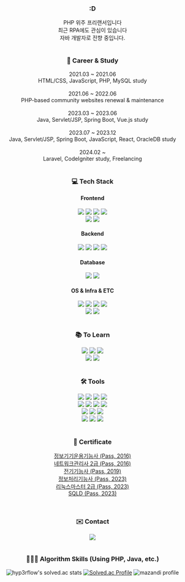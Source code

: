 <div align='center'>

### :D
PHP 위주 프리랜서입니다<br>
최근 RPA에도 관심이 있습니다<br>
자바 개발자로 전향 중입니다.
<br><br>

### 💼 Career & Study
2021.03 ~ 2021.06<br>
HTML/CSS, JavaScript, PHP, MySQL study
<br><br>
2021.06 ~ 2022.06<br>
PHP-based community websites renewal & maintenance
<br><br>
2023.03 ~ 2023.06<br>
Java, Servlet/JSP, Spring Boot, Vue.js study
<br><br>
2023.07 ~ 2023.12<br>
Java, Servlet/JSP, Spring Boot, JavaScript, React, OracleDB study
<br><br>
2024.02 ~<br>
Laravel, CodeIgniter study, Freelancing
<br><br>

### 💻 Tech Stack

#### Frontend
<img src="https://img.shields.io/badge/HTML5-E34F26?style=flat&logo=HTML5&logoColor=white" />
<img src="https://img.shields.io/badge/CSS3-1572B6?style=flat&logo=CSS3&logoColor=white" />
<img src="https://img.shields.io/badge/JavaScript-F7DF1E?style=flat&logo=JavaScript&logoColor=white" />
<img src="https://img.shields.io/badge/jQuery-0769AD?style=flat&logo=jQuery&logoColor=white" />
<br>
<img src="https://img.shields.io/badge/Vue.js-4FC08D?style=flat&logo=vuedotjs&logoColor=white" />
<img src="https://img.shields.io/badge/Bootstrap-7952B3?style=flat&logo=bootstrap&logoColor=white" />

#### Backend
<img src="https://img.shields.io/badge/PHP-777BB4?style=flat&logo=PHP&logoColor=white" />
<img src="https://img.shields.io/badge/Java-0099E5?style=flat&logo=OpenJDK&logoColor=white" />
<img src="https://img.shields.io/badge/Spring-6DB33F?style=flat&logo=Spring&logoColor=white" />
<img src="https://img.shields.io/badge/Spring Boot-6DB33F?style=flat&logo=Spring Boot&logoColor=white" />

#### Database
<img src="https://img.shields.io/badge/MariaDB-003545?style=flat&logo=MariaDB&logoColor=white" />
<img src="https://img.shields.io/badge/OracleDB-F80000?style=flat&logo=Oracle&logoColor=white" />
  
#### OS & Infra & ETC
<img src="https://img.shields.io/badge/Linux-FCC624?style=flat&logo=linux&logoColor=white" />
<img src="https://img.shields.io/badge/Google Cloud-4285F4?style=flat&logo=googlecloud&logoColor=white" />
<img src="https://img.shields.io/badge/Vultr-007BFC?style=flat&logo=vultr&logoColor=white" />
<img src="https://img.shields.io/badge/Amazon AWS-232F3E?style=flat&logo=amazonaws&logoColor=white" />
<br>
<img src="https://img.shields.io/badge/Git-F05032?style=flat&logo=git&logoColor=white" />
<img src="https://img.shields.io/badge/Github Actions-2088FF?style=flat&logo=githubactions&logoColor=white" />
<br><br>
  
### 📚 To Learn
<img src="https://img.shields.io/badge/Laravel-FF2D20?style=flat&logo=Laravel&logoColor=white" />
<img src="https://img.shields.io/badge/CodeIgniter-EF4223?style=flat&logo=codeigniter&logoColor=white" />
<img src="https://img.shields.io/badge/Python-3776AB?style=flat&logo=Python&logoColor=white" />
<br>
<img src="https://img.shields.io/badge/Docker-2496ED?style=flat&logo=Docker&logoColor=white" />
<img src="https://img.shields.io/badge/Kubernetes-326CE5?style=flat&logo=Kubernetes&logoColor=white" />
<br><br>

### 🛠️ Tools
<img src="https://img.shields.io/badge/VS Code-007ACC?style=flat&logo=visualstudiocode&logoColor=white" />
<img src="https://img.shields.io/badge/Sublime Text-FF9800?style=flat&logo=sublimetext&logoColor=white" />
<img src="https://img.shields.io/badge/IntelliJ-000000?style=flat&logo=intellijidea&logoColor=white" />
<img src="https://img.shields.io/badge/Eclipse-2C2255?style=flat&logo=eclipseide&logoColor=white" />
<br>
<img src="https://img.shields.io/badge/DBeaver-43322B?style=flat&logo=&logoColor=white" />
<img src="https://img.shields.io/badge/HeidiSQL-45AC00?style=flat&logo=&logoColor=white" />
<img src="https://img.shields.io/badge/Postman-FF6C37?style=flat&logo=postman&logoColor=white" />
<img src="https://img.shields.io/badge/FileZilla-BF0000?style=flat&logo=filezilla&logoColor=white" />
<br>
<img src="https://img.shields.io/badge/MobaXterm-353535?style=flat&logo=&logoColor=white" />
<img src="https://img.shields.io/badge/PuTTY-0000FF?style=flat&logo=&logoColor=white" />
<img src="https://img.shields.io/badge/OpenSSH-E6C242?style=flat&logo=&logoColor=white" />
<br>
<img src="https://img.shields.io/badge/GitHub-181717?style=flat&logo=gitHub&logoColor=white" />
<img src="https://img.shields.io/badge/Notion-000000?style=flat&logo=notion&logoColor=white" />
<img src="https://img.shields.io/badge/Telegram-26A5E4?style=flat&logo=telegram&logoColor=white" />
<br><br>

### 📜 Certificate
<a href='https://www.q-net.or.kr/crf005.do?id=crf00503&jmCd=6892&gSite=Q&gId'>정보기기운용기능사 (Pass, 2016)</a><br>
<a href='https://www.icqa.or.kr/cn/page/network'>네트워크관리사 2급 (Pass, 2016)</a><br>
<a href='https://www.q-net.or.kr/crf005.do?id=crf00505&gSite=Q&jmCd=7780'>전기기능사 (Pass, 2019)</a><br>
<a href='https://www.q-net.or.kr/crf005.do?id=crf00505&jmCd=6921'>정보처리기능사 (Pass, 2023)</a><br>
<a href='https://www.ihd.or.kr/introducesubject1.do'>리눅스마스터 2급 (Pass, 2023)</a><br>
<a href='https://www.dataq.or.kr/www/sub/a_04.do'>SQLD (Pass, 2023)</a><br>
<!--<a href='https://certi.programmers.co.kr/about/pcce?tab=qualification'>PCCE using C++ (Preparing)</a><br>-->
<br>

### ✉️ Contact

<a href='mailto:jungmin09172@naver.com'>
<img src="https://img.shields.io/badge/NAVER-03C75A?style=flat&logo=Naver&logoColor=white" />
</a>
<br><br>

### 👩🏻‍💻 Algorithm Skills (Using PHP, Java, etc.)

![hyp3rflow's solved.ac stats](https://github-readme-solvedac.hyp3rflow.vercel.app/api/?handle=jungmin0917)
[![Solved.ac Profile](http://mazassumnida.wtf/api/v2/generate_badge?boj=jungmin0917)](https://www.acmicpc.net/user/jungmin0917)
![mazandi profile](http://mazandi.herokuapp.com/api?handle=jungmin0917&theme=warm)

</div>
